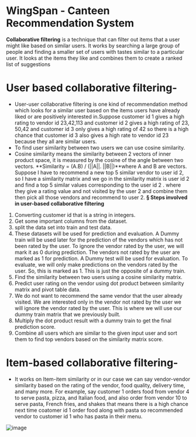 # WingSpan - Canteen Recommendation System

**Collaborative filtering** is a technique that can filter out items that a user might like based on similar users.
It works by searching a large group of people and finding a smaller set of users with tastes similar to a particular user. It looks at the items they like and combines them to create a ranked list of suggestions
# User based collaborative filtering- 
- User-user collaborative filtering is one kind of recommendation method which looks for a similar user based on the items users have already liked or are positively interested in.Suppose customer id 1 gives a high rating to vendor id 23,42,113 and customer id 2 gives a high rating of 23, 50,42 and customer id 3 only gives a high rating of 42 so there is a high chance that customer id 3 also gives a high rate to vendor id 23 because they all are similar users.
- To find user similarity between two users we can use cosine similarity.
- Cosine similarity means the similarity between 2 vectors of inner product space, it is measured by the cosine of the angle between two vectors.
 **Similarity = (A.B) / (||A||. ||B||)**where A and B are vectors.
Suppose I have to recommend a new top 5 similar vendor to user id 2, so I have a similarity matrix and we go in the similarity matrix is user id 2 and find a top 5 similar values corresponding to the user id 2 . where they give a rating value and not visited by the user 2 and combine them then pick all those vendors and recommend to user 2. 
**§ Steps involved in user-based collaborative filtering**
1. Converting customer id that is a string in integers.
2. Get some important columns from the dataset.
3. split the data set into train and test data.
4. These datasets will be used for prediction and evaluation. A Dummy train will be used later for the prediction of the vendors which has not been rated by the user. To ignore the vendor rated by the user, we will mark it as 0 during prediction. The vendors not rated by the user are marked as 1 for prediction.
A Dummy test will be used for evaluation. To evaluate, we will only make predictions on the vendors rated by the user. So, this is marked as 1. This is just the opposite of a dummy train.
5. Find the similarity between two users using a cosine similarity matrix.
6. Predict user rating on the vendor using dot product between similarity matrix and pivot table data.
7. We do not want to recommend the same vendor that the user already visited. We are interested only in the vendor not rated by the user we will ignore the vendor rated by the user. This is where we will use our dummy train matrix that we previously built.
8. Multiply the dot product result with a dummy train to get the final prediction score.
9. Combine all users which are similar to the given input user and sort them to find top vendors based on the similarity matrix score.
 
# Item-based collaborative filtering- 
- It works on Item-item similarity or in our case we can say vendor-vendor similarity based on the rating of the vendor, food quality, delivery time, and many more. For example, say customer 1 orders food from vendor 4 to serve pasta, pizza, and Italian food, and also order from vendor 10 to serve pasta, French fries, and shakes that means there is a high chance next time coatomer id 1 order food along with pasta so recommended vendor to customer id 1 who has pasta in their menu.

![image](https://github.com/user-attachments/assets/986e280e-81ab-44ac-bdd9-e1f8b945a96b)
